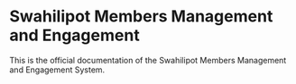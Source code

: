 # Swahilipot Members Management and Engagement
This is the official documentation of the Swahilipot Members Management and Engagement System.
